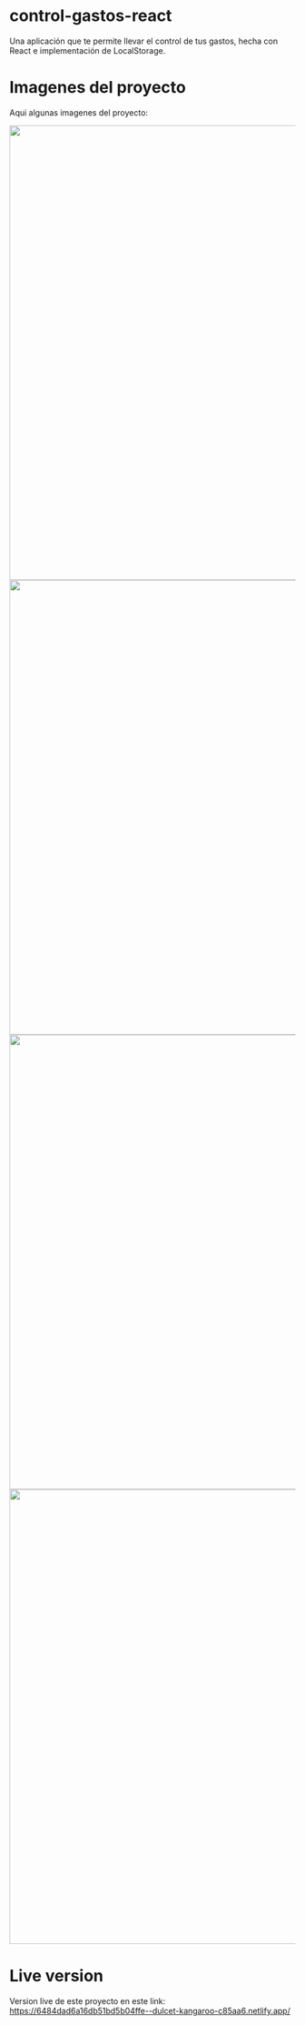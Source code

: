 # control-gastos-react
Una aplicación que te permite llevar el control de tus gastos, hecha con React e implementación de LocalStorage.

# Imagenes del proyecto
Aqui algunas imagenes del proyecto:

<img src="public/imgs/app1" width="800" />

<img src="public/imgs/app2" width="800" />

<img src="public/imgs/app3" width="800" />

<img src="public/imgs/app4" width="800" />

# Live version
Version live de este proyecto en este link: https://6484dad6a16db51bd5b04ffe--dulcet-kangaroo-c85aa6.netlify.app/
